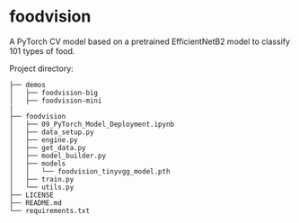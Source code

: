 # foodvision
A PyTorch CV model based on a pretrained EfficientNetB2 model to classify 101 types of food.

Project directory:

    ├── demos
    │   ├── foodvision-big
    │   ├── foodvision-mini
    |
    ├── foodvision
    │   ├── 09_PyTorch_Model_Deployment.ipynb
    │   ├── data_setup.py
    │   ├── engine.py
    │   ├── get_data.py
    │   ├── model_builder.py
    │   ├── models
    │   │   └── foodvision_tinyvgg_model.pth
    │   ├── train.py
    │   └── utils.py
    ├── LICENSE
    ├── README.md
    └── requirements.txt

